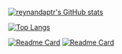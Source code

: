 [![reynandaptr's GitHub stats](https://github-readme-stats.vercel.app/api?username=reynandaptr&show_icons=true&hide_title=true&theme=dark&count_private=true&include_all_commits=true&card_width=500)](https://github.com/reynandaptr)

[![Top Langs](https://github-readme-stats.vercel.app/api/top-langs/?username=reynandaptr&langs_count=10&layout=compact&theme=dark&card_width=500)](https://github.com/reynandaptr)

[![Readme Card](https://github-readme-stats.vercel.app/api/pin/?username=reynandaptr&repo=vscode-ext-geojson-preview&theme=dark)](https://github.com/reynandaptr/vscode-ext-geojson-preview)
[![Readme Card](https://github-readme-stats.vercel.app/api/pin/?username=reynandaptr&repo=vscode-ext-geojson-preview&theme=dark)](https://github.com/reynandaptr/vscode-ext-geojson-preview)

